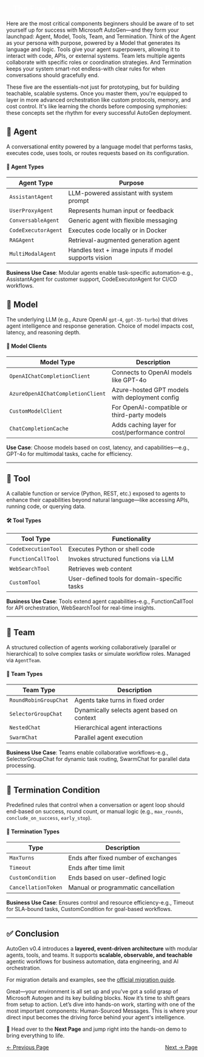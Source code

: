 <h2 style="color:white; text-align:center;">
The Five Must-Know AutoGen Building Blocks
</h2>

Here are the most critical components beginners should be aware of to set yourself up for success with Microsoft AutoGen—and they form your launchpad: Agent, Model, Tools, Team, and Termination. Think of the Agent as your persona with purpose, powered by a Model that generates its language and logic. Tools give your agent superpowers, allowing it to interact with code, APIs, or external systems. Team lets multiple agents collaborate with specific roles or coordination strategies. And Termination keeps your system smart-not endless-with clear rules for when conversations should gracefully end.

These five are the essentials-not just for prototyping, but for building teachable, scalable systems. Once you master them, you're equipped to layer in more advanced orchestration like custom protocols, memory, and cost control. It's like learning the chords before composing symphonies: these concepts set the rhythm for every successful AutoGen deployment.

## 🤖 Agent
A conversational entity powered by a language model that performs tasks, executes code, uses tools, or routes requests based on its configuration.

#### 👤 Agent Types
| Agent Type                     | Purpose                                                                 |
|-------------------------------|-------------------------------------------------------------------------|
| `AssistantAgent`              | LLM-powered assistant with system prompt                                |
| `UserProxyAgent`              | Represents human input or feedback                                      |
| `ConversableAgent`            | Generic agent with flexible messaging                                   |
| `CodeExecutorAgent`           | Executes code locally or in Docker                                      |
| `RAGAgent`                    | Retrieval-augmented generation agent                                   |
| `MultiModalAgent`             | Handles text + image inputs if model supports vision                    |

**Business Use Case**: Modular agents enable task-specific automation-e.g., AssistantAgent for customer support, CodeExecutorAgent for CI/CD workflows.

## 🧠 Model
The underlying LLM (e.g., Azure OpenAI `gpt-4`, `gpt-35-turbo`) that drives agent intelligence and response generation. Choice of model impacts cost, latency, and reasoning depth.

#### 🧩 Model Clients
| Model Type                        | Description                                      |
|----------------------------------|--------------------------------------------------|
| `OpenAIChatCompletionClient`     | Connects to OpenAI models like GPT-4o            |
| `AzureOpenAIChatCompletionClient`| Azure-hosted GPT models with deployment config   |
| `CustomModelClient`              | For OpenAI-compatible or third-party models      |
| `ChatCompletionCache`            | Adds caching layer for cost/performance control  |

**Use Case**: Choose models based on cost, latency, and capabilities—e.g., GPT-4o for multimodal tasks, cache for efficiency.

---
## 🔧 Tool
A callable function or service (Python, REST, etc.) exposed to agents to enhance their capabilities beyond natural language—like accessing APIs, running code, or querying data.
#### 🛠️ Tool Types
| Tool Type                     | Functionality                                                           |
|------------------------------|-------------------------------------------------------------------------|
| `CodeExecutionTool`          | Executes Python or shell code                                           |
| `FunctionCallTool`           | Invokes structured functions via LLM                                    |
| `WebSearchTool`              | Retrieves web content                                                   |
| `CustomTool`                 | User-defined tools for domain-specific tasks                            |

**Business Use Case**: Tools extend agent capabilities-e.g., FunctionCallTool for API orchestration, WebSearchTool for real-time insights.

---
## 👥 Team
A structured collection of agents working collaboratively (parallel or hierarchical) to solve complex tasks or simulate workflow roles. Managed via `AgentTeam`.

#### 👥 Team Types
| Team Type                    | Description                                                             |
|-----------------------------|-------------------------------------------------------------------------|
| `RoundRobinGroupChat`       | Agents take turns in fixed order                                        |
| `SelectorGroupChat`         | Dynamically selects agent based on context                              |
| `NestedChat`                | Hierarchical agent interactions                                         |
| `SwarmChat`                 | Parallel agent execution                                                |

**Business Use Case**: Teams enable collaborative workflows-e.g., SelectorGroupChat for dynamic task routing, SwarmChat for parallel data processing.

---
## 🛑 Termination Condition
Predefined rules that control when a conversation or agent loop should end-based on success, round count, or manual logic (e.g., `max_rounds`, `conclude_on_success`, `early_stop`).

#### 🛑 Termination Types
| Type                         | Description                                                             |
|-----------------------------|-------------------------------------------------------------------------|
| `MaxTurns`                  | Ends after fixed number of exchanges                                    |
| `Timeout`                   | Ends after time limit                                                   |
| `CustomCondition`           | Ends based on user-defined logic                                        |
| `CancellationToken`         | Manual or programmatic cancellation                                     |

**Business Use Case**: Ensures control and resource efficiency-e.g., Timeout for SLA-bound tasks, CustomCondition for goal-based workflows.

---

## ✅ Conclusion
AutoGen v0.4 introduces a **layered, event-driven architecture** with modular agents, tools, and teams. It supports **scalable, observable, and teachable** agentic workflows for business automation, data engineering, and AI orchestration.

For migration details and examples, see the [official migration guide](https://microsoft.github.io/autogen/dev/user-guide/agentchat-user-guide/migration-guide.html).

Great—your environment is all set up and you've got a solid grasp of Microsoft Autogen and its key building blocks. Now it’s time to shift gears from setup to action. Let’s dive into hands-on work, starting with one of the most important components: Human-Sourced Messages. This is where your direct input becomes the driving force behind your agent's intelligence.

🚀 Head over to the **Next Page** and jump right into the hands-on demo to bring everything to life.

<div style="display: flex; justify-content: space-between;">
  <a href="autogenintro.md">← Previous Page</a>
  <a href="DirectHumanInteraction.md">Next → Page</a>
</div>
